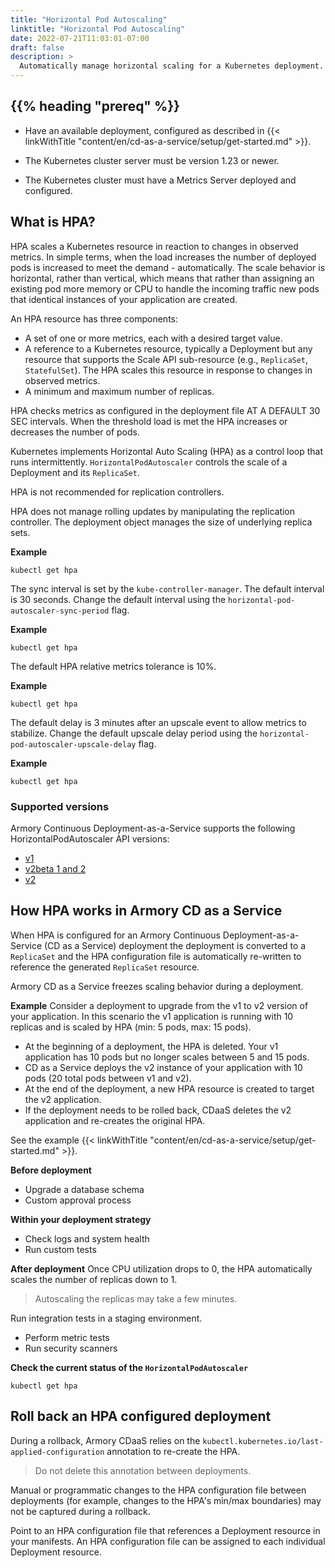 ```yaml
---
title: "Horizontal Pod Autoscaling"
linktitle: "Horizontal Pod Autoscaling"
date: 2022-07-21T11:03:01-07:00
draft: false
description: >
  Automatically manage horizontal scaling for a Kubernetes deployment.
---
```


## {{% heading "prereq" %}}

- Have an available deployment, configured as described in {{< linkWithTitle "content/en/cd-as-a-service/setup/get-started.md" >}}.
- The Kubernetes cluster server must be version 1.23 or newer.

- The Kubernetes cluster must have a Metrics Server deployed and configured. 

 ## What is HPA?
 HPA scales a Kubernetes resource in reaction to changes in observed metrics. In simple terms, when the load increases the number of deployed pods is increased to meet the demand - automatically. The scale behavior is horizontal, rather than vertical, which means that rather than assigning an existing pod more memory or CPU to handle the incoming traffic new pods that identical instances of your application are created.

 An HPA resource has three components:
- A set of one or more metrics, each with a desired target value.
- A reference to a Kubernetes resource, typically a Deployment but any resource that supports the Scale API sub-resource (e.g., `ReplicaSet`, `StatefulSet`). The HPA scales this resource in response to changes in observed metrics.
- A minimum and maximum number of replicas.

HPA checks metrics as configured in the deployment file AT A DEFAULT 30 SEC intervals. When the threshold load is met the HPA increases or decreases the number of pods. 
 
 Kubernetes implements Horizontal Auto Scaling (HPA) as a control loop that runs intermittently. `HorizontalPodAutoscaler` controls the scale of a Deployment and its `ReplicaSet`. 
 
 HPA is not recommended for replication controllers. 
 
 HPA does not manage rolling updates by manipulating the replication controller. The deployment object manages the size of underlying replica sets. 

 **Example**
```
kubectl get hpa
```

 The sync interval is set by the `kube-controller-manager`. The default interval is 30 seconds. Change the default interval using the `horizontal-pod-autoscaler-sync-period` flag.

 **Example**
```
kubectl get hpa
```
The default HPA relative metrics tolerance is 10%.

**Example**
 ```
kubectl get hpa
```

The default delay is 3 minutes after an upscale event to allow metrics to stabilize. Change the default upscale delay period using the `horizontal-pod-autoscaler-upscale-delay` flag.

**Example**
```
kubectl get hpa
```

### Supported versions
Armory Continuous Deployment-as-a-Service supports the following HorizontalPodAutoscaler API versions:
- [v1](https://kubernetes.io/docs/reference/kubernetes-api/workload-resources/horizontal-pod-autoscaler-v1/)
- [v2beta 1 and 2](https://kubernetes.io/docs/reference/kubernetes-api/workload-resources/horizontal-pod-autoscaler-v2beta2/)
-  [v2](https://kubernetes.io/docs/reference/kubernetes-api/workload-resources/horizontal-pod-autoscaler-v2/)
  
## How HPA works in Armory CD as a Service
When HPA is configured for an Armory Continuous Deployment-as-a-Service (CD as a Service) deployment the deployment is converted to a `ReplicaSet` and the HPA configuration file is automatically re-written to reference the generated `ReplicaSet` resource.

Armory CD as a Service freezes scaling behavior during a deployment.

**Example**
Consider a deployment to upgrade from the v1 to v2 version of your application. In this scenario the v1 application is running with 10 replicas and is scaled by HPA (min: 5 pods, max: 15 pods).
 - At the beginning of a deployment, the HPA is deleted. Your v1 application has 10 pods but no longer scales between 5 and 15 pods.
 - CD as a Service deploys the v2 instance of your application with 10 pods (20 total pods between v1 and v2).
 - At the end of the deployment, a new HPA resource is created to target the v2 application.
 - If the deployment needs to be rolled back, CDaaS deletes the v2 application and re-creates the original HPA.

See the example {{< linkWithTitle "content/en/cd-as-a-service/setup/get-started.md" >}}.

**Before deployment**

- Upgrade a database schema
- Custom approval process

**Within your deployment strategy**

- Check logs and system health
- Run custom tests

**After deployment**
Once CPU utilization drops to 0, the HPA automatically scales the number of replicas down to 1.

> Autoscaling the replicas may take a few minutes.

Run integration tests in a staging environment.
- Perform metric tests
- Run security scanners

**Check the current status of the `HorizontalPodAutoscaler`**
```
kubectl get hpa
```
## Roll back an HPA configured deployment
During a rollback, Armory CDaaS relies on the `kubectl.kubernetes.io/last-applied-configuration` annotation to re-create the HPA. 

> Do not delete this annotation between deployments. 

Manual or programmatic changes to the HPA configuration file between deployments (for example, changes to the HPA's min/max boundaries) may not be captured during a rollback.

Point to an HPA configuration file that references a Deployment resource in your manifests. An HPA configuration file can be assigned to each individual Deployment resource.

